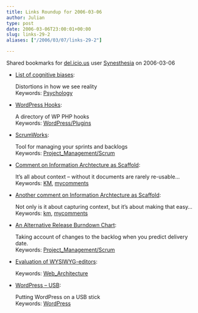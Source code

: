 ```yaml
---
title: Links Roundup for 2006-03-06
author: Julian
type: post
date: 2006-03-06T23:00:01+00:00
slug: links-29-2 
aliases: ["/2006/03/07/links-29-2"]

---
```

Shared bookmarks for [del.icio.us][1] user  [Synesthesia][2] on 2006-03-06

  * [List of cognitive biases][3]:
  
    Distortions in how we see reality   
    Keywords: [Psychology][4]
  * [WordPress Hooks][5]:
  
    A directory of WP PHP hooks   
    Keywords: [WordPress/Plugins][6]
  * [ScrumWorks][7]:
  
    Tool for managing your sprints and backlogs   
    Keywords: [Project_Management/Scrum][8]
  * [Comment on Information Archtecture as Scaffold][9]:
  
    It&#8217;s all about context &#8211; without it documents are rarely re-usable&#8230;   
    Keywords: [KM][10], [mycomments][11]
  * [Another comment on Information Archtecture as Scaffold][12]:
  
    Not only is it about capturing context, but it&#8217;s about making that easy&#8230;   
    Keywords: [km][13], [mycomments][11]
  * [An Alternative Release Burndown Chart][14]:
  
    Taking account of changes to the backlog when you predict delivery date.   
    Keywords: [Project_Management/Scrum][8]
  * [Evaluation of WYSIWYG-editors][15]:
  
       
    Keywords: [Web_Architecture][16]
  * [WordPress &#8211; USB][17]:
  
    Putting WordPress on a USB stick   
    Keywords: [WordPress][18]

 [1]: https://del.icio.us/
 [2]: https://del.icio.us/synesthesia
 [3]: https://en.wikipedia.org/wiki/List_of_cognitive_biases "https://en.wikipedia.org/wiki/List_of_cognitive_biases"
 [4]: https://del.icio.us/synesthesia/Psychology
 [5]: https://wphooks.flatearth.org/ "https://wphooks.flatearth.org/"
 [6]: https://del.icio.us/synesthesia/WordPress/Plugins
 [7]: https://www.danube.com/scrumworks "https://www.danube.com/scrumworks"
 [8]: https://del.icio.us/synesthesia/Project_Management/Scrum
 [9]: https://www.kn.com.au/networks/2006/03/information_arc.html#comment-14701991 "https://www.kn.com.au/networks/2006/03/information_arc.html#comment-14701991"
 [10]: https://del.icio.us/synesthesia/KM
 [11]: https://del.icio.us/synesthesia/mycomments
 [12]: https://www.kn.com.au/networks/2006/03/information_arc.html#comment-14711536 "https://www.kn.com.au/networks/2006/03/information_arc.html#comment-14711536"
 [13]: https://del.icio.us/synesthesia/km
 [14]: https://www.mountaingoatsoftware.com/scrum/altburndown.php "https://www.mountaingoatsoftware.com/scrum/altburndown.php"
 [15]: https://www.standards-schmandards.com/index.php?2006/03/03/36-wysiwyg-editor-test "https://www.standards-schmandards.com/index.php?2006/03/03/36-wysiwyg-editor-test"
 [16]: https://del.icio.us/synesthesia/Web_Architecture
 [17]: https://www.tamba2.org.uk/wordpress/usb/ "https://www.tamba2.org.uk/wordpress/usb/"
 [18]: https://del.icio.us/synesthesia/WordPress